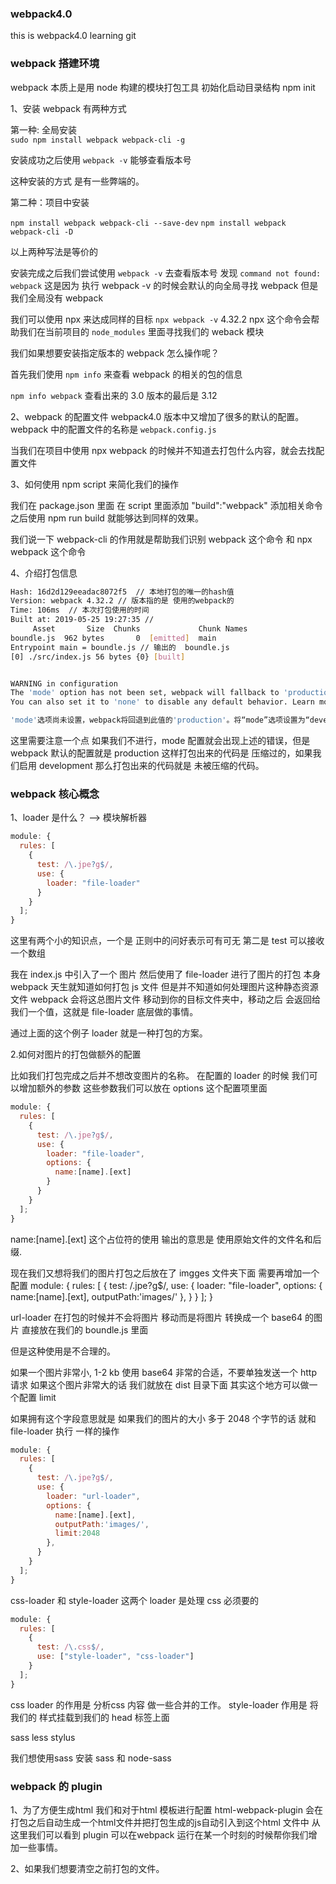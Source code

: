 ### webpack4.0

this is webpack4.0 learning git

### webpack 搭建环境

webpack 本质上是用 node 构建的模块打包工具
初始化启动目录结构 npm init

1、安装 webpack 有两种方式

第一种: 全局安装  
 `sudo npm install webpack webpack-cli -g`

安装成功之后使用 `webpack -v` 能够查看版本号

这种安装的方式 是有一些弊端的。

第二种：项目中安装

`npm install webpack webpack-cli --save-dev`
`npm install webpack webpack-cli -D`

以上两种写法是等价的

安装完成之后我们尝试使用 `webpack -v` 去查看版本号 发现 `command not found: webpack` 这是因为
执行 webpack -v 的时候会默认的向全局寻找 webpack 但是我们全局没有 webpack

我们可以使用 npx 来达成同样的目标 `npx webpack -v` 4.32.2
npx 这个命令会帮助我们在当前项目的 `node_modules` 里面寻找我们的 weback 模块

我们如果想要安装指定版本的 webpack 怎么操作呢？

首先我们使用 `npm info` 来查看 webpack 的相关的包的信息

`npm info webpack` 查看出来的 3.0 版本的最后是 3.12

2、webpack 的配置文件
webpack4.0 版本中又增加了很多的默认的配置。
webpack 中的配置文件的名称是 `webpack.config.js`

当我们在项目中使用 npx webpack 的时候并不知道去打包什么内容，就会去找配置文件

3、如何使用 npm script 来简化我们的操作

我们在 package.json 里面 在 script 里面添加 "build":"webpack" 添加相关命令
之后使用 npm run build 就能够达到同样的效果。

我们说一下 webpack-cli 的作用就是帮助我们识别 webpack 这个命令 和 npx webpack 这个命令

4、介绍打包信息

```bash
Hash: 16d2d129eeadac8072f5  // 本地打包的唯一的hash值
Version: webpack 4.32.2 // 版本指的是 使用的webpack的
Time: 106ms  // 本次打包使用的时间
Built at: 2019-05-25 19:27:35 //
     Asset       Size  Chunks             Chunk Names
boundle.js  962 bytes       0  [emitted]  main
Entrypoint main = boundle.js // 输出的  boundle.js
[0] ./src/index.js 56 bytes {0} [built]


WARNING in configuration
The 'mode' option has not been set, webpack will fallback to 'production' for this value. Set 'mode' option to 'development' or 'production' to enable defaults for each environment.
You can also set it to 'none' to disable any default behavior. Learn more: https://webpack.js.org/configuration/mode/

'mode'选项尚未设置，webpack将回退到此值的'production'。将“mode”选项设置为“development”或“production”以启用每个环境的默认值。您还可以将其设置为“无”以禁用任何默认行为。

```

这里需要注意一个点 如果我们不进行，mode 配置就会出现上述的错误，但是 webpack 默认的配置就是 production
这样打包出来的代码是 压缩过的，如果我们启用 development 那么打包出来的代码就是 未被压缩的代码。

### webpack 核心概念

1、loader 是什么？ --> 模块解析器

```js
module: {
  rules: [
    {
      test: /\.jpe?g$/,
      use: {
        loader: "file-loader"
      }
    }
  ];
}
```

这里有两个小的知识点，一个是 正则中的问好表示可有可无 第二是 test 可以接收一个数组

我在 index.js 中引入了一个 图片 然后使用了 file-loader 进行了图片的打包 本身 webpack
天生就知道如何打包 js 文件 但是并不知道如何处理图片这种静态资源文件 webpack 会将这总图片文件
移动到你的目标文件夹中，移动之后 会返回给我们一个值，这就是 file-loader 底层做的事情。

通过上面的这个例子 loader 就是一种打包的方案。

2.如何对图片的打包做额外的配置

比如我们打包完成之后并不想改变图片的名称。
在配置的 loader 的时候 我们可以增加额外的参数 这些参数我们可以放在
options 这个配置项里面

```js
module: {
  rules: [
    {
      test: /\.jpe?g$/,
      use: {
        loader: "file-loader",
        options: {
          name:[name].[ext]
        }
      }
    }
  ];
}
```

name:[name].[ext] 这个占位符的使用 输出的意思是 使用原始文件的文件名和后缀.

现在我们又想将我们的图片打包之后放在了 imgges 文件夹下面 需要再增加一个配置
module: {
rules: [
{
test: /\.jpe?g\$/,
use: {
loader: "file-loader",
options: {
name:[name].[ext],
outputPath:'images/'
},
}
}
];
}

url-loader 在打包的时候并不会将图片 移动而是将图片 转换成一个 base64 的图片
直接放在我们的 boundle.js 里面

但是这种使用是不合理的。

如果一个图片非常小, 1-2 kb 使用 base64 非常的合适，不要单独发送一个 http 请求
如果这个图片非常大的话 我们就放在 dist 目录下面 其实这个地方可以做一个配置 limit

如果拥有这个字段意思就是 如果我们的图片的大小 多于 2048 个字节的话 就和 file-loader 执行
一样的操作

```js
module: {
  rules: [
    {
      test: /\.jpe?g$/,
      use: {
        loader: "url-loader",
        options: {
          name:[name].[ext],
          outputPath:'images/',
          limit:2048
        },
      }
    }
  ];
}
```

css-loader 和 style-loader 这两个 loader 是处理 css 必须要的

```js
module: {
  rules: [
    {
      test: /\.css$/,
      use: ["style-loader", "css-loader"]
    }
  ];
}
```

css loader 的作用是 分析css 内容 做一些合并的工作。
style-loader  作用是 将我们的 样式挂载到我们的 head 标签上面 

sass less stylus 

我们想使用sass 安装 sass 和 node-sass


### webpack 的 plugin 

1、为了方便生成html 我们和对于html 模板进行配置 
html-webpack-plugin 会在打包之后自动生成一个html文件并把打包生成的js自动引入到这个html 文件中
从这里我们可以看到 plugin 可以在webpack 运行在某一个时刻的时候帮你我们增加一些事情。


2、如果我们想要清空之前打包的文件。


